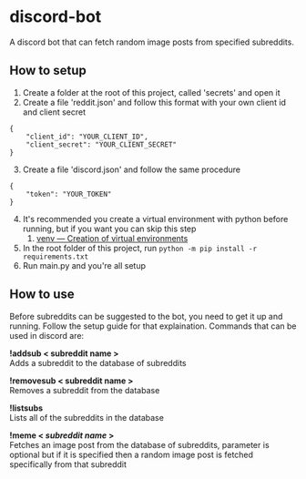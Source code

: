 # discord-bot
A discord bot that can fetch random image posts from specified subreddits.

## How to setup
1. Create a folder at the root of this project, called 'secrets' and open it
2. Create a file 'reddit.json' and follow this format with your own client id and client secret
```
{
    "client_id": "YOUR_CLIENT_ID",
    "client_secret": "YOUR_CLIENT_SECRET"
}
```
3. Create a file 'discord.json' and follow the same procedure
```
{
    "token": "YOUR_TOKEN"
}
```
4. It's recommended you create a virtual environment with python before running, but if you want you can skip this step
    1. [venv — Creation of virtual environments](https://docs.python.org/3/library/venv.html)
5. In the root folder of this project, run `python -m pip install -r requirements.txt`
6. Run main.py and you're all setup

## How to use
Before subreddits can be suggested to the bot, you need to get it up and running. Follow the setup guide for that explaination. Commands that can be used in discord are:

**!addsub < subreddit name >**\
Adds a subreddit to the database of subreddits

**!removesub < subreddit name >**\
Removes a subreddit from the database

**!listsubs**\
Lists all of the subreddits in the database

**!meme < *subreddit name* >**\
Fetches an image post from the database of subreddits, parameter is optional but if it is specified then a random image post is fetched specifically from that subreddit
